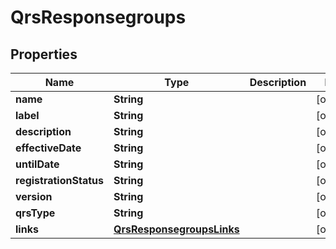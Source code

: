 

# QrsResponsegroups

## Properties

Name | Type | Description | Notes
------------ | ------------- | ------------- | -------------
**name** | **String** |  |  [optional]
**label** | **String** |  |  [optional]
**description** | **String** |  |  [optional]
**effectiveDate** | **String** |  |  [optional]
**untilDate** | **String** |  |  [optional]
**registrationStatus** | **String** |  |  [optional]
**version** | **String** |  |  [optional]
**qrsType** | **String** |  |  [optional]
**links** | [**QrsResponsegroupsLinks**](QrsResponsegroupsLinks.md) |  |  [optional]




